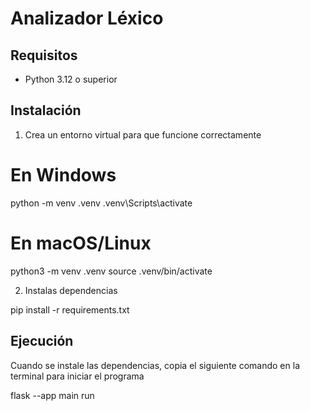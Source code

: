 # Analizador Léxico

## Requisitos

- Python 3.12 o superior

## Instalación

1. Crea un entorno virtual para que funcione correctamente

# En Windows
python -m venv .venv
.venv\Scripts\activate

# En macOS/Linux
python3 -m venv .venv
source .venv/bin/activate


2. Instalas dependencias

pip install -r requirements.txt

## Ejecución

Cuando se instale las dependencias, copia el siguiente comando en la terminal para iniciar el programa

flask --app main run